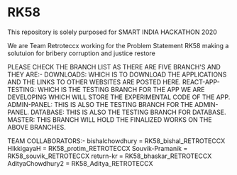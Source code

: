 # RK58
This repository is solely purposed for SMART INDIA HACKATHON 2020


We are Team Retroteccx working for the Problem Statement RK58 making a solutuion for bribery corruption and justice restore


PLEASE CHECK THE BRANCH LIST AS THERE ARE FIVE BRANCH'S AND THEY ARE:-
DOWNLOADS: WHICH IS TO DOWNLOAD THE APPLICATIONS AND THE LINKS TO OTHER WEBSITES ARE POSTED HERE.
REACT-APP-TESTING: WHICH IS THE TESTING BRANCH FOR THE APP WE ARE DEVELOPING WHICH WILL STORE THE EXPERIMENTAL CODE OF THE APP. 
ADMIN-PANEL: THIS IS ALSO THE TESTING BRANCH FOR THE ADMIN-PANEL.
DATABASE: THIS IS ALSO THE TESTING BRANCH FOR DATABASE.
MASTER: THIS BRANCH WILL HOLD THE FINALIZED WORKS ON THE ABOVE BRANCHES.

TEAM COLLABORATORS:- 
bishalchowdhury = RK58_bishal_RETROTECCX
HIkkigayaH = RK58_protim_RETROTECCX
Souvik-Pramanik = RK58_souvik_RETROTECCX
return-kr = RK58_bhaskar_RETROTECCX
AdityaChowdhury2 = RK58_Aditya_RETROTECCX


